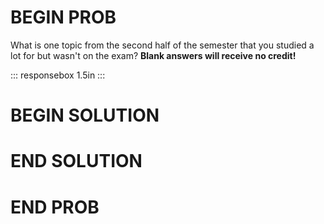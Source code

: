 # BEGIN PROB

What is one topic from the second half of the semester that you studied
a lot for but wasn't on the exam? **Blank answers will receive no
credit!**

::: responsebox
1.5in
:::

# BEGIN SOLUTION

# END SOLUTION

# END PROB